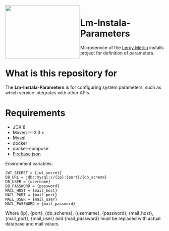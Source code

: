 <img height=170 width=235 align="left" src="https://github.com/leroy-merlin-br/jobs/blob/master/logo.png">





# Lm-Instala-Parameters

Microservice of the [Leroy Merlin](https://www.leroymerlin.com.br/) installs project for definition of parameters.

# What is this repository for

The **Lm-Instala-Parameters** is for configuring system parameters, such as which service integrates with other APIs.

# Requirements

- JDK 8
- Maven >=3.3.x
- Mysql
- docker
- docker-compose
- [Firebase json](DEVELOPERS.md)

Environment variables:

    JWT_SECRET = {jwt_secret}
	DB_URL = jdbc:mysql://{ip}:{port}/{db_schema} 
	DB_USER = {username}
	DB_PASSWORD = {password}
	MAIL_HOST = {mail_host}
	MAIL_PORT = {mail_port}
	MAIL_USER = {mail_user}
	MAIL_PASSWORD = {mail_password}

Where {ip}, {port}, {db_schema}, {username}, {password}, {mail_host}, {mail_port}, {mail_user} and
{mail_password} must be replaced with actual database and mail values.
